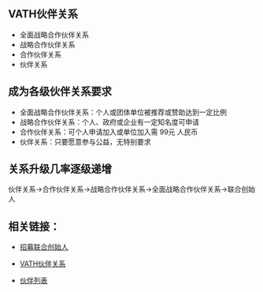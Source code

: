 VATH伙伴关系
------

* 全面战略合作伙伴关系
* 战略合作伙伴关系
* 合作伙伴关系
* 伙伴关系

成为各级伙伴关系要求
------

* 全面战略合作伙伴关系：个人或团体单位被推荐或赞助达到一定比例
* 战略合作伙伴关系：个人、政府或企业有一定知名度可申请
* 合作伙伴关系：可个人申请加入或单位加入需 99元 人民币
* 伙伴关系：只要愿意参与公益，无特别要求

关系升级几率逐级递增
------
伙伴关系->合作伙伴关系->战略合作伙伴关系->全面战略合作伙伴关系->联合创始人

相关链接：
------
* [招募联合创始人](https://gitcafe.com/volunteerAThome/volunteerAThome/blob/Develop/项目目录/社会资源/EQUN/志愿者+/讨论/【VATH】招募联合创始人.md)

* [VATH伙伴关系](https://gitcafe.com/volunteerAThome/volunteerAThome/blob/Develop/项目目录/社会资源/VATH/VATH伙伴关系.md)

* [伙伴列表](https://gitcafe.com/volunteerAThome/volunteerAThome/blob/Develop/项目目录/社会资源/VATH/伙伴关系/伙伴关系)